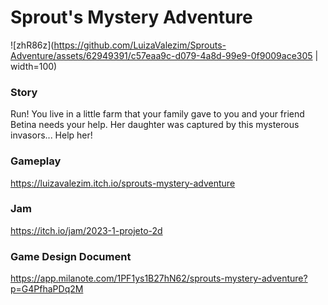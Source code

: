 # Sprout's Mystery Adventure
![zhR86z](https://github.com/LuizaValezim/Sprouts-Adventure/assets/62949391/c57eaa9c-d079-4a8d-99e9-0f9009ace305 | width=100)

### Story
Run! You live in a little farm that your family gave to you and your friend Betina needs your help. Her daughter was captured by this mysterous invasors... Help her!

### Gameplay
https://luizavalezim.itch.io/sprouts-mystery-adventure

### Jam
https://itch.io/jam/2023-1-projeto-2d

### Game Design Document
https://app.milanote.com/1PF1ys1B27hN62/sprouts-mystery-adventure?p=G4PfhaPDq2M

